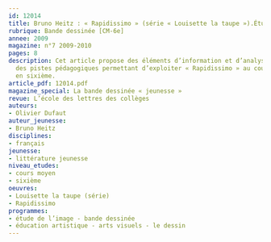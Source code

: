 ```yaml
---
id: 12014
title: Bruno Heitz : « Rapidissimo » (série « Louisette la taupe »).Étude intégrale
rubrique: Bande dessinée [CM-6e]
annee: 2009
magazine: n°7 2009-2010
pages: 8
description: Cet article propose des éléments d’information et d’analyse, ainsi que
  des pistes pédagogiques permettant d’exploiter « Rapidissimo » au cours moyen et
  en sixième. 
article_pdf: 12014.pdf
magazine_special: La bande dessinée « jeunesse »
revue: L’école des lettres des collèges
auteurs:
- Olivier Dufaut
auteur_jeunesse:
- Bruno Heitz
disciplines:
- français
jeunesse:
- littérature jeunesse
niveau_etudes:
- cours moyen
- sixième
oeuvres:
- Louisette la taupe (série)
- Rapidissimo
programmes:
- étude de l’image - bande dessinée
- éducation artistique - arts visuels - le dessin
---
```

